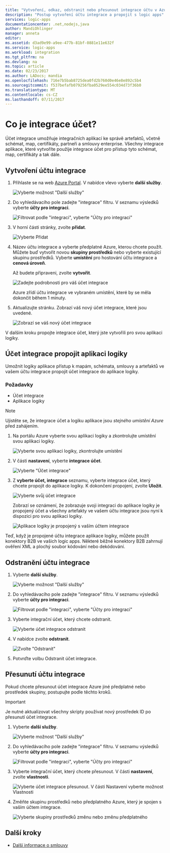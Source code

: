 ```yaml
---
title: "Vytvoření, odkaz, odstranit nebo přesunout integrace účtu v Azure logic apps | Microsoft Docs"
description: "Postup vytvoření účtu integrace a propojit s logic apps"
services: logic-apps
documentationcenter: .net,nodejs,java
author: MandiOhlinger
manager: anneta
editor: 
ms.assetid: d3ad9e99-a9ee-477b-81bf-0881e11e632f
ms.service: logic-apps
ms.workload: integration
ms.tgt_pltfrm: na
ms.devlang: na
ms.topic: article
ms.date: 02/23/2017
ms.author: LADocs; mandia
ms.openlocfilehash: 716e7b5bab8725dea0fd2b760d0e46e8e892c5b4
ms.sourcegitcommit: f537befafb079256fba0529ee554c034d73f36b0
ms.translationtype: MT
ms.contentlocale: cs-CZ
ms.lasthandoff: 07/11/2017
---
```

# <a name="what-is-an-integration-account"></a>Co je integrace účet?

Účet integrace umožňuje integračních aplikací ke správě artefaktů, včetně schémat, map, certifikáty, partneři a smlouvy enterprise. Všechny integrace aplikace, které vytvoříte použije integrace účet pro přístup tyto schémat, map, certifikáty a tak dále.

## <a name="create-an-integration-account"></a>Vytvoření účtu integrace

1.  Přihlaste se na web [Azure Portal](http://portal.azure.com "Azure Portal"). V nabídce vlevo vyberte **další služby**.

    ![Vyberte možnost "Další služby"](./media/logic-apps-enterprise-integration-accounts/account-1.png)

2. Do vyhledávacího pole zadejte "integrace" filtru. V seznamu výsledků vyberte **účty pro integraci**.

    ![Filtrovat podle "integraci", vyberte "Účty pro integraci"](./media/logic-apps-enterprise-integration-accounts/account-2.png)  

3. V horní části stránky, zvolte **přidat**.

    ![Vyberte Přidat](./media/logic-apps-enterprise-integration-accounts/account-3.png)

4. Název účtu integrace a vyberte předplatné Azure, kterou chcete použít. Můžete buď vytvořit novou **skupiny prostředků** nebo vyberte existující skupinu prostředků. Vyberte **umístění** pro hostování účtu integrace a **cenová úroveň**. 

    Až budete připraveni, zvolte **vytvořit**.

    ![Zadejte podrobnosti pro váš účet integrace](./media/logic-apps-enterprise-integration-accounts/account-4.png)

    Azure zřídí účtu integrace ve vybraném umístění, které by se měla dokončit během 1 minuty.

5. Aktualizujte stránku. Zobrazí váš nový účet integrace, které jsou uvedené.

    ![Zobrazí se váš nový účet integrace](./media/logic-apps-enterprise-integration-accounts/account-5.png) 

V dalším kroku propojte integrace účet, který jste vytvořili pro svou aplikaci logiky. 

## <a name="link-an-integration-account-to-a-logic-app"></a>Účet integrace propojit aplikaci logiky

Umožnit logiky aplikace přístup k mapám, schémata, smlouvy a artefaktů ve vašem účtu integrace propojit účet integrace do aplikace logiky.

### <a name="prerequisites"></a>Požadavky

* Účet integrace
* Aplikace logiky

> [!NOTE] 
> Ujistěte se, že integrace účet a logiku aplikace jsou *stejného umístění Azure* před zahájením.


1. Na portálu Azure vyberte svou aplikaci logiky a zkontrolujte umístění svou aplikaci logiky.

    ![Vyberte svou aplikaci logiky, zkontrolujte umístění](./media/logic-apps-enterprise-integration-accounts/linkaccount-1.png)

2. V části **nastavení**, vyberte **integrace účet**.

    ![Vyberte "Účet integrace"](./media/logic-apps-enterprise-integration-accounts/linkaccount-2.png)

3. Z **vyberte účet, integrace** seznamu, vyberte integrace účet, který chcete propojit do aplikace logiky. K dokončení propojení, zvolte **Uložit**.

    ![Vyberte svůj účet integrace](./media/logic-apps-enterprise-integration-accounts/linkaccount-3.png)

    Zobrazí se oznámení, že zobrazuje svoji integraci do aplikace logiky je propojený účet a všechny artefakty ve vašem účtu integrace jsou nyní k dispozici pro svou aplikaci logiky.

    ![Aplikace logiky je propojený s vaším účtem integrace](./media/logic-apps-enterprise-integration-accounts/linkaccount-5.png)

Teď, když je propojené účtu integrace aplikace logiky, můžete použít konektory B2B ve vašich logic apps. Některé běžné konektory B2B zahrnují ověření XML a plochý soubor kódování nebo dekódování.  

## <a name="delete-your-integration-account"></a>Odstranění účtu integrace

1. Vyberte **další služby**.

    ![Vyberte možnost "Další služby"](./media/logic-apps-enterprise-integration-accounts/account-1.png)

2. Do vyhledávacího pole zadejte "integrace" filtru. V seznamu výsledků vyberte **účty pro integraci**.

    ![Filtrovat podle "integraci", vyberte "Účty pro integraci"](./media/logic-apps-enterprise-integration-accounts/account-2.png)  

3. Vyberte integrační účet, který chcete odstranit.

    ![Vyberte účet integrace odstranit](./media/logic-apps-enterprise-integration-accounts/account-5.png)

4. V nabídce zvolte **odstranit**.

    ![Zvolte "Odstranit"](./media/logic-apps-enterprise-integration-accounts/delete.png)

5. Potvrďte volbu Odstranit účet integrace.

## <a name="move-your-integration-account"></a>Přesunutí účtu integrace

Pokud chcete přesunout účet integrace Azure jiné předplatné nebo prostředek skupiny, postupujte podle těchto kroků.

> [!IMPORTANT]
> Je nutné aktualizovat všechny skripty používat nový prostředek ID po přesunutí účet integrace.

1. Vyberte **další služby**.

    ![Vyberte možnost "Další služby"](./media/logic-apps-enterprise-integration-accounts/account-1.png)

2. Do vyhledávacího pole zadejte "integrace" filtru. V seznamu výsledků vyberte **účty pro integraci**.

    ![Filtrovat podle "integraci", vyberte "Účty pro integraci"](./media/logic-apps-enterprise-integration-accounts/account-2.png)

3. Vyberte integrační účet, který chcete přesunout. V části **nastavení**, zvolte **vlastnosti**.

    ![Vyberte účet integrace přesunout. V části Nastavení vyberte možnost Vlastnosti](./media/logic-apps-enterprise-integration-accounts/move.png)

5. Změňte skupinu prostředků nebo předplatného Azure, který je spojen s vaším účtem integrace.

    ![Vyberte skupiny prostředků změnu nebo změnu předplatného](./media/logic-apps-enterprise-integration-accounts/move-2.png)

## <a name="next-steps"></a>Další kroky
* [Další informace o smlouvy](../logic-apps/logic-apps-enterprise-integration-agreements.md "Další informace o integraci smlouvy enterprise")  

